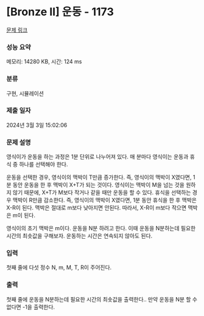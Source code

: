 # [Bronze II] 운동 - 1173 

[문제 링크](https://www.acmicpc.net/problem/1173) 

### 성능 요약

메모리: 14280 KB, 시간: 124 ms

### 분류

구현, 시뮬레이션

### 제출 일자

2024년 3월 3일 15:02:06

### 문제 설명

<p>영식이가 운동을 하는 과정은 1분 단위로 나누어져 있다. 매 분마다 영식이는 운동과 휴식 중 하나를 선택해야 한다.</p>

<p>운동을 선택한 경우, 영식이의 맥박이 T만큼 증가한다. 즉, 영식이의 맥박이 X였다면, 1분 동안 운동을 한 후 맥박이 X+T가 되는 것이다. 영식이는 맥박이 M을 넘는 것을 원하지 않기 때문에, X+T가 M보다 작거나 같을 때만 운동을 할 수 있다. 휴식을 선택하는 경우 맥박이 R만큼 감소한다. 즉, 영식이의 맥박이 X였다면, 1분 동안 휴식을 한 후 맥박은 X-R이 된다. 맥박은 절대로 m보다 낮아지면 안된다. 따라서, X-R이 m보다 작으면 맥박은 m이 된다.</p>

<p>영식이의 초기 맥박은 m이다. 운동을 N분 하려고 한다. 이때 운동을 N분하는데 필요한 시간의 최솟값을 구해보자. 운동하는 시간은 연속되지 않아도 된다.</p>

### 입력 

 <p>첫째 줄에 다섯 정수 N, m, M, T, R이 주어진다.</p>

### 출력 

 <p>첫째 줄에 운동을 N분하는데 필요한 시간의 최솟값을 출력한다.. 만약 운동을 N분 할 수 없다면 -1을 출력한다.</p>

